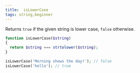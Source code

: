```yaml
---
title:  isLowerCase
tags: string,beginner
---
```


Returns `true` if the given string is lower case, `false` otherwise.

```php
function isLowerCase($string)
{
  return $string === strtolower($string);
}
```

```php
isLowerCase('Morning shows the day!'); // false
isLowerCase('hello'); // true
```
